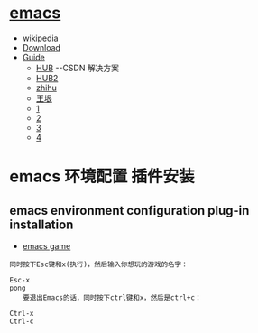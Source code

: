 # [emacs](https://www.gnu.org/software/emacs/tour/)
  * [wikipedia](https://zh.wikipedia.org/wiki/Emacs)
  * [Download](https://ftp.gnu.org/gnu/emacs/windows/)
  * [Guide](https://github.com/redguardtoo/mastering-emacs-in-one-year-guide/blob/master/guide-zh.org)
    * [HUB](http://blog.csdn.net/PfanAya/article/category/784884)  --CSDN 解决方案
    * [HUB2](http://www.cnblogs.com/robertzml/tag/Emacs/)
    * [zhihu](http://www.zhihu.com/topic/19572409)
    * [王垠](http://arch.pconline.com.cn//pcedu/soft/gj/photo/0609/865628.html)
    * [1](http://ergoemacs.org/emacs/emacs.html)
    * [2](http://www.emacswiki.org/emacs/%E5%9F%BA%E6%9C%AC%E6%93%8D%E4%BD%9C)
    * [3](http://www.cbi.pku.edu.cn/chinese/documents/csdoc/emacs/)
    * [4](http://www.ibm.com/developerworks/cn/education/linux/l-emacs/l-emacs.html)
  
# emacs 环境配置 插件安装
## emacs environment configuration plug-in installation
* [emacs game](http://www.admin10000.com/document/4013.html)
```
同时按下Esc键和x(执行)，然后输入你想玩的游戏的名字：

Esc-x
pong 
　　要退出Emacs的话，同时按下ctrl键和x，然后是ctrl+c：

Ctrl-x
Ctrl-c
```

